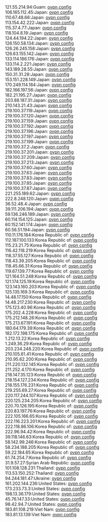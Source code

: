 121.55.214.94:Guam: [ovpn config](vpn/121_55_214_94.ovpn)  
106.165.112.45:Japan: [ovpn config](vpn/106_165_112_45.ovpn)  
110.67.48.66:Japan: [ovpn config](vpn/110_67_48_66.ovpn)  
113.154.42.222:Japan: [ovpn config](vpn/113_154_42_222.ovpn)  
115.37.4.77:Japan: [ovpn config](vpn/115_37_4_77.ovpn)  
118.104.8.19:Japan: [ovpn config](vpn/118_104_8_19.ovpn)  
124.44.194.22:Japan: [ovpn config](vpn/124_44_194_22.ovpn)  
126.150.58.134:Japan: [ovpn config](vpn/126_150_58_134.ovpn)  
126.26.245.158:Japan: [ovpn config](vpn/126_26_245_158.ovpn)  
126.63.155.142:Japan: [ovpn config](vpn/126_63_155_142.ovpn)  
133.114.186.176:Japan: [ovpn config](vpn/133_114_186_176.ovpn)  
133.114.2.221:Japan: [ovpn config](vpn/133_114_2_221.ovpn)  
143.189.28.55:Japan: [ovpn config](vpn/143_189_28_55.ovpn)  
150.31.31.28:Japan: [ovpn config](vpn/150_31_31_28.ovpn)  
153.151.228.149:Japan: [ovpn config](vpn/153_151_228_149.ovpn)  
170.249.114.184:Japan: [ovpn config](vpn/170_249_114_184.ovpn)  
182.166.197.56:Japan: [ovpn config](vpn/182_166_197_56.ovpn)  
182.21.195.27:Japan: [ovpn config](vpn/182_21_195_27.ovpn)  
203.88.187.31:Japan: [ovpn config](vpn/203_88_187_31.ovpn)  
210.143.21.43:Japan: [ovpn config](vpn/210_143_21_43.ovpn)  
219.100.37.119:Japan: [ovpn config](vpn/219_100_37_119.ovpn)  
219.100.37.120:Japan: [ovpn config](vpn/219_100_37_120.ovpn)  
219.100.37.159:Japan: [ovpn config](vpn/219_100_37_159.ovpn)  
219.100.37.192:Japan: [ovpn config](vpn/219_100_37_192.ovpn)  
219.100.37.196:Japan: [ovpn config](vpn/219_100_37_196.ovpn)  
219.100.37.197:Japan: [ovpn config](vpn/219_100_37_197.ovpn)  
219.100.37.199:Japan: [ovpn config](vpn/219_100_37_199.ovpn)  
219.100.37.2:Japan: [ovpn config](vpn/219_100_37_2.ovpn)  
219.100.37.201:Japan: [ovpn config](vpn/219_100_37_201.ovpn)  
219.100.37.209:Japan: [ovpn config](vpn/219_100_37_209.ovpn)  
219.100.37.213:Japan: [ovpn config](vpn/219_100_37_213.ovpn)  
219.100.37.60:Japan: [ovpn config](vpn/219_100_37_60.ovpn)  
219.100.37.63:Japan: [ovpn config](vpn/219_100_37_63.ovpn)  
219.100.37.83:Japan: [ovpn config](vpn/219_100_37_83.ovpn)  
219.100.37.85:Japan: [ovpn config](vpn/219_100_37_85.ovpn)  
219.100.37.87:Japan: [ovpn config](vpn/219_100_37_87.ovpn)  
221.255.189.62:Japan: [ovpn config](vpn/221_255_189_62.ovpn)  
222.8.248.120:Japan: [ovpn config](vpn/222_8_248_120.ovpn)  
36.52.48.4:Japan: [ovpn config](vpn/36_52_48_4.ovpn)  
39.111.206.194:Japan: [ovpn config](vpn/39_111_206_194.ovpn)  
59.136.246.189:Japan: [ovpn config](vpn/59_136_246_189.ovpn)  
60.114.154.125:Japan: [ovpn config](vpn/60_114_154_125.ovpn)  
60.152.141.174:Japan: [ovpn config](vpn/60_152_141_174.ovpn)  
60.56.51.194:Japan: [ovpn config](vpn/60_56_51_194.ovpn)  
110.11.176.184:Korea Republic of: [ovpn config](vpn/110_11_176_184.ovpn)  
112.187.100.133:Korea Republic of: [ovpn config](vpn/112_187_100_133.ovpn)  
115.23.21.75:Korea Republic of: [ovpn config](vpn/115_23_21_75.ovpn)  
116.42.118.219:Korea Republic of: [ovpn config](vpn/116_42_118_219.ovpn)  
118.37.55.127:Korea Republic of: [ovpn config](vpn/118_37_55_127.ovpn)  
118.43.39.205:Korea Republic of: [ovpn config](vpn/118_43_39_205.ovpn)  
118.45.66.31:Korea Republic of: [ovpn config](vpn/118_45_66_31.ovpn)  
119.67.139.77:Korea Republic of: [ovpn config](vpn/119_67_139_77.ovpn)  
121.164.51.248:Korea Republic of: [ovpn config](vpn/121_164_51_248.ovpn)  
121.174.125.19:Korea Republic of: [ovpn config](vpn/121_174_125_19.ovpn)  
123.143.160.203:Korea Republic of: [ovpn config](vpn/123_143_160_203.ovpn)  
125.135.169.3:Korea Republic of: [ovpn config](vpn/125_135_169_3.ovpn)  
14.48.17.150:Korea Republic of: [ovpn config](vpn/14_48_17_150.ovpn)  
14.48.217.230:Korea Republic of: [ovpn config](vpn/14_48_217_230.ovpn)  
175.123.40.96:Korea Republic of: [ovpn config](vpn/175_123_40_96.ovpn)  
175.202.4.228:Korea Republic of: [ovpn config](vpn/175_202_4_228.ovpn)  
175.212.148.26:Korea Republic of: [ovpn config](vpn/175_212_148_26.ovpn)  
175.213.67.191:Korea Republic of: [ovpn config](vpn/175_213_67_191.ovpn)  
180.64.179.39:Korea Republic of: [ovpn config](vpn/180_64_179_39.ovpn)  
182.172.198.175:Korea Republic of: [ovpn config](vpn/182_172_198_175.ovpn)  
1.212.13.22:Korea Republic of: [ovpn config](vpn/1_212_13_22.ovpn)  
1.249.36.29:Korea Republic of: [ovpn config](vpn/1_249_36_29.ovpn)  
203.234.248.220:Korea Republic of: [ovpn config](vpn/203_234_248_220.ovpn)  
210.105.61.41:Korea Republic of: [ovpn config](vpn/210_105_61_41.ovpn)  
210.95.62.200:Korea Republic of: [ovpn config](vpn/210_95_62_200.ovpn)  
211.220.132.145:Korea Republic of: [ovpn config](vpn/211_220_132_145.ovpn)  
211.252.4.170:Korea Republic of: [ovpn config](vpn/211_252_4_170.ovpn)  
218.147.35.123:Korea Republic of: [ovpn config](vpn/218_147_35_123.ovpn)  
218.154.127.234:Korea Republic of: [ovpn config](vpn/218_154_127_234.ovpn)  
218.155.176.231:Korea Republic of: [ovpn config](vpn/218_155_176_231.ovpn)  
219.255.69.27:Korea Republic of: [ovpn config](vpn/219_255_69_27.ovpn)  
220.117.244.107:Korea Republic of: [ovpn config](vpn/220_117_244_107.ovpn)  
220.125.234.205:Korea Republic of: [ovpn config](vpn/220_125_234_205.ovpn)  
220.70.126.195:Korea Republic of: [ovpn config](vpn/220_70_126_195.ovpn)  
220.83.197.76:Korea Republic of: [ovpn config](vpn/220_83_197_76.ovpn)  
222.105.166.65:Korea Republic of: [ovpn config](vpn/222_105_166_65.ovpn)  
222.116.223.201:Korea Republic of: [ovpn config](vpn/222_116_223_201.ovpn)  
222.118.86.106:Korea Republic of: [ovpn config](vpn/222_118_86_106.ovpn)  
222.96.94.42:Korea Republic of: [ovpn config](vpn/222_96_94_42.ovpn)  
39.118.146.63:Korea Republic of: [ovpn config](vpn/39_118_146_63.ovpn)  
58.142.99.246:Korea Republic of: [ovpn config](vpn/58_142_99_246.ovpn)  
58.234.188.205:Korea Republic of: [ovpn config](vpn/58_234_188_205.ovpn)  
59.22.184.65:Korea Republic of: [ovpn config](vpn/59_22_184_65.ovpn)  
61.74.254.7:Korea Republic of: [ovpn config](vpn/61_74_254_7.ovpn)  
31.9.57.27:Syrian Arab Republic: [ovpn config](vpn/31_9_57_27.ovpn)  
101.108.128.231:Thailand: [ovpn config](vpn/101_108_128_231.ovpn)  
113.53.150.252:Thailand: [ovpn config](vpn/113_53_150_252.ovpn)  
94.244.181.47:Ukraine: [ovpn config](vpn/94_244_181_47.ovpn)  
161.202.144.236:United States: [ovpn config](vpn/161_202_144_236.ovpn)  
173.233.73.3:United States: [ovpn config](vpn/173_233_73_3.ovpn)  
198.13.36.179:United States: [ovpn config](vpn/198_13_36_179.ovpn)  
45.76.147.33:United States: [ovpn config](vpn/45_76_147_33.ovpn)  
98.42.94.7:United States: [ovpn config](vpn/98_42_94_7.ovpn)  
183.81.108.219:Viet Nam: [ovpn config](vpn/183_81_108_219.ovpn)  
183.81.13.139:Viet Nam: [ovpn config](vpn/183_81_13_139.ovpn)  
